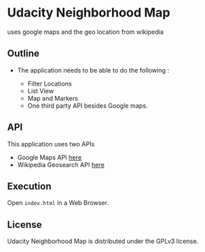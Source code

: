 # Udacity Neighborhood Map

uses google maps and the geo location from wikipedia

## Outline

- The application needs to be able to do the following :

  - Filter Locations
  - List View
  - Map and Markers
  - One third party API besides Google maps.

## API

This application uses two APIs

* Google Maps API [here]("https://developers.google.com/maps/")
* Wikipedia Geosearch API [here]("https://www.mediawiki.org/wiki/API:Showing_nearby_wiki_information")

## Execution

Open `index.html` in a Web Browser.


## License

Udacity Neighborhood Map is distributed under the GPLv3 license.
